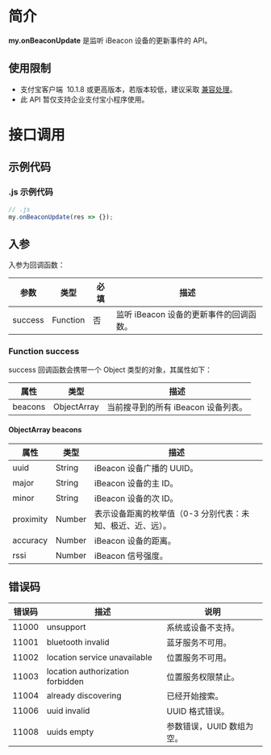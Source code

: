 # 简介

**my.onBeaconUpdate** 是监听 iBeacon 设备的更新事件的 API。

## 使用限制

- 支付宝客户端  10.1.8 或更高版本，若版本较低，建议采取 [兼容处理](https://opendocs.alipay.com/mini/framework/compatibility)。
- 此 API 暂仅支持企业支付宝小程序使用。

# 接口调用

## 示例代码

### .js 示例代码

```javascript
// .js
my.onBeaconUpdate(res => {});
```

## 入参

入参为回调函数：

| **参数** | **类型** | **必填** | **描述**                                |
| -------- | -------- | -------- | --------------------------------------- |
| success  | Function | 否       | 监听 iBeacon 设备的更新事件的回调函数。 |

### Function success

success 回调函数会携带一个 Object 类型的对象，其属性如下：

| **属性** | **类型**    | **描述**                            |
| -------- | ----------- | ----------------------------------- |
| beacons  | ObjectArray | 当前搜寻到的所有 iBeacon 设备列表。 |

#### ObjectArray beacons

| **属性** | **类型** | **描述** |
| --- | --- | --- |
| uuid | String | iBeacon 设备广播的 UUID。 |
| major | String | iBeacon 设备的主 ID。 |
| minor | String | iBeacon 设备的次 ID。 |
| proximity | Number | 表示设备距离的枚举值（0-3 分别代表：未知、极近、近、远）。 |
| accuracy | Number | iBeacon 设备的距离。 |
| rssi | Number | iBeacon 信号强度。 |

## 错误码

| **错误码** | **描述**                         | **说明**                  |
| ---------- | -------------------------------- | ------------------------- |
| 11000      | unsupport                        | 系统或设备不支持。        |
| 11001      | bluetooth invalid                | 蓝牙服务不可用。          |
| 11002      | location service unavailable     | 位置服务不可用。          |
| 11003      | location authorization forbidden | 位置服务权限禁止。        |
| 11004      | already discovering              | 已经开始搜索。            |
| 11006      | uuid invalid                     | UUID 格式错误。           |
| 11008      | uuids empty                      | 参数错误，UUID 数组为空。 |
